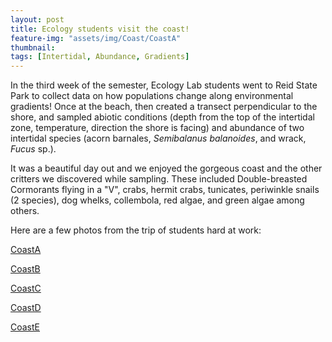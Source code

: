 ```yaml
---
layout: post
title: Ecology students visit the coast!
feature-img: "assets/img/Coast/CoastA"
thumbnail: 
tags: [Intertidal, Abundance, Gradients]
---
```


In the third week of the semester, Ecology Lab students went to Reid State Park to collect data on how populations change along environmental gradients! Once at the beach, then created a transect perpendicular to the shore, and sampled abiotic conditions (depth from the top of the intertidal zone, temperature, direction the shore is facing) and abundance of two intertidal species (acorn barnales, *Semibalanus balanoides*, and wrack, *Fucus* sp.).

It was a beautiful day out and we enjoyed the gorgeous coast and the other critters we discovered while sampling. These included Double-breasted Cormorants flying in a "V", crabs, hermit crabs, tunicates, periwinkle snails (2 species), dog whelks, collembola, red algae, and green algae among others.

Here are a few photos from the trip of students hard at work:

[CoastA](assets/img/Coast/CoastA)

[CoastB](assets/img/Coast/CoastB)

[CoastC](assets/img/Coast/CoastC)

[CoastD](assets/img/Coast/CoastD)

[CoastE](assets/img/Coast/CoastE)